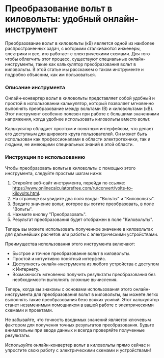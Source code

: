 Преобразование вольт в киловольты: удобный онлайн-инструмент
============================================================

Преобразование вольт в киловольты (кВ) является одной из наиболее распространенных задач, с которыми сталкиваются инженеры, электрики и все, кто работает с электрическими схемами. Для того чтобы облегчить этот процесс, существуют специальные онлайн-инструменты, такие как калькулятор преобразования вольт в киловольты. В этой статье мы расскажем о таком инструменте и подробно объясним, как им пользоваться.

### Описание инструмента

Онлайн-конвертер вольт в киловольты представляет собой удобный и простой в использовании калькулятор, который позволяет мгновенно выполнять преобразование между вольтами (В) и киловольтами (кВ). Этот инструмент особенно полезен при работе с большими значениями напряжения, когда удобнее использовать киловольты вместо вольт.

Калькулятор обладает простым и понятным интерфейсом, что делает его доступным для широкого круга пользователей. Он может быть использован как профессионалами в области электротехники, так и людьми, не имеющими специальных знаний в этой области.

### Инструкции по использованию

Чтобы преобразовать вольты в киловольты с помощью этого инструмента, следуйте простым шагам ниже:

1. Откройте веб-сайт инструмента, перейдя по ссылке: <https://www.onlinecalculatorsfree.com/ru/convert/volts-to-kilovolts.html>.
2. На странице вы увидите два поля ввода: "Вольты" и "Киловольты".
3. Введите значение вольт, которое вы хотите преобразовать, в поле "Вольты".
4. Нажмите кнопку "Преобразовать".
5. Результат преобразования будет отображен в поле "Киловольты".

Теперь вы можете использовать полученное значение в киловольтах для дальнейших расчетов или работы с электрическими устройствами.

Преимущества использования этого инструмента включают:

- Быстрое и точное преобразование вольт в киловольты.
- Простой и интуитивно понятный интерфейс.
- Доступность онлайн-инструмента из любого устройства с доступом к Интернету.
- Возможность мгновенно получить результаты преобразования без необходимости выполнять сложные вычисления.

Теперь, когда вы знакомы с основами использования этого онлайн-инструмента для преобразования вольт в киловольты, вы можете легко выполнять такие преобразования безо всяких усилий. Этот калькулятор станет незаменимым помощником в вашей работе с электрическими схемами и проектами.

Не забывайте, что точность вводимых значений является ключевым фактором для получения точных результатов преобразования. Будьте внимательны при вводе данных и всегда проверяйте полученные результаты.

Используйте онлайн-конвертер вольт в киловольты прямо сейчас и упростите свою работу с электрическими схемами и устройствами!
